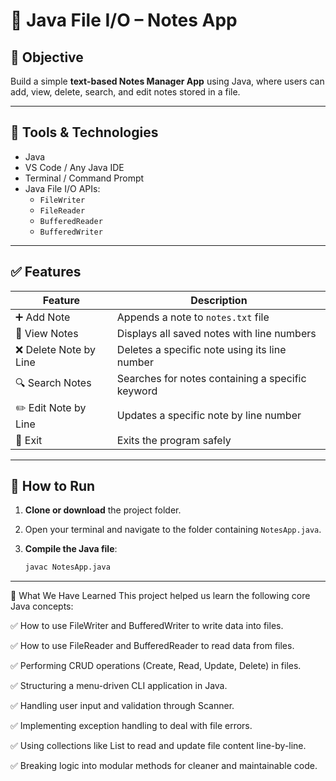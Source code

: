 # 📝 Java File I/O – Notes App

## 📌 Objective

Build a simple **text-based Notes Manager App** using Java, where users can add, view, delete, search, and edit notes stored in a file.

---

## 🧰 Tools & Technologies

- Java
- VS Code / Any Java IDE
- Terminal / Command Prompt
- Java File I/O APIs:
  - `FileWriter`
  - `FileReader`
  - `BufferedReader`
  - `BufferedWriter`

---

## ✅ Features

| Feature                     | Description |
|----------------------------|-------------|
| ➕ Add Note                 | Appends a note to `notes.txt` file |
| 📄 View Notes              | Displays all saved notes with line numbers |
| ❌ Delete Note by Line     | Deletes a specific note using its line number |
| 🔍 Search Notes            | Searches for notes containing a specific keyword |
| ✏️ Edit Note by Line       | Updates a specific note by line number |
| 🚪 Exit                    | Exits the program safely |

---

## 🚀 How to Run

1. **Clone or download** the project folder.
2. Open your terminal and navigate to the folder containing `NotesApp.java`.

3. **Compile the Java file**:
   ```bash
   javac NotesApp.java
---

🧠 What We Have Learned
This project helped us learn the following core Java concepts:

✅ How to use FileWriter and BufferedWriter to write data into files.

✅ How to use FileReader and BufferedReader to read data from files.

✅ Performing CRUD operations (Create, Read, Update, Delete) in files.

✅ Structuring a menu-driven CLI application in Java.

✅ Handling user input and validation through Scanner.

✅ Implementing exception handling to deal with file errors.

✅ Using collections like List to read and update file content line-by-line.

✅ Breaking logic into modular methods for cleaner and maintainable code.
